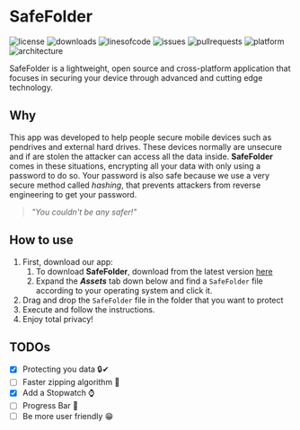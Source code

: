 # SafeFolder

![license](https://img.shields.io/github/license/Agentew04/SafeFolder)
![downloads](https://img.shields.io/github/downloads/Agentew04/Safefolder/total)
![linesofcode](https://img.shields.io/tokei/lines/github/Agentew04/SafeFolder?label=lines%20of%20code)
![issues](https://img.shields.io/github/issues/Agentew04/SafeFolder)
![pullrequests](https://img.shields.io/github/issues-pr/Agentew04/SafeFolder)
![platform](https://img.shields.io/badge/Platform-Win%20%7C%20Linux%20%7C%20OSX-blue)
![architecture](https://img.shields.io/badge/Architecture-x64%20%7C%20x86%20%7C%20arm%20%7C%20arm64-orange)

SafeFolder is a lightweight, open source and cross-platform application that focuses in securing your device through advanced and cutting edge technology.

## Why

This app was developed to help people secure mobile devices such as pendrives and external hard drives. These devices normally are unsecure and if are stolen the attacker 
can access all the data inside. **SafeFolder** comes in these situations, encrypting all your data with only using a password to do so. Your password is also safe because
we use a very secure method called _hashing_, that prevents attackers from reverse engineering to get your password.

> _"You couldn't be any safer!"_

## How to use

1. First, download our app:
    1. To download **SafeFolder**, download from the latest version [here](https://github.com/Agentew04/SafeFolder/releases/latest)
    2. Expand the _**Assets**_ tab down below and find a `SafeFolder` file according to your operating system and click it.
2. Drag and drop the `SafeFolder` file in the folder that you want to protect
3. Execute and follow the instructions.
4. Enjoy total privacy!

## TODOs

- [x] Protecting you data 🔒✔
- [ ] Faster zipping algorithm 🏃
- [x] Add a Stopwatch ⌚
- [ ] Progress Bar 📶
- [ ] Be more user friendly 😁
